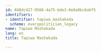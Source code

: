 ```yaml
---
id: 848dc427-9566-4a75-bde3-8e8a0bc6abf5
identifiers:
- identifier: tapiwa_mashakada
  scheme: everypolitician_legacy
name: Tapiwa Mashakada
lang: en
title: Tapiwa Mashakada

---
```

